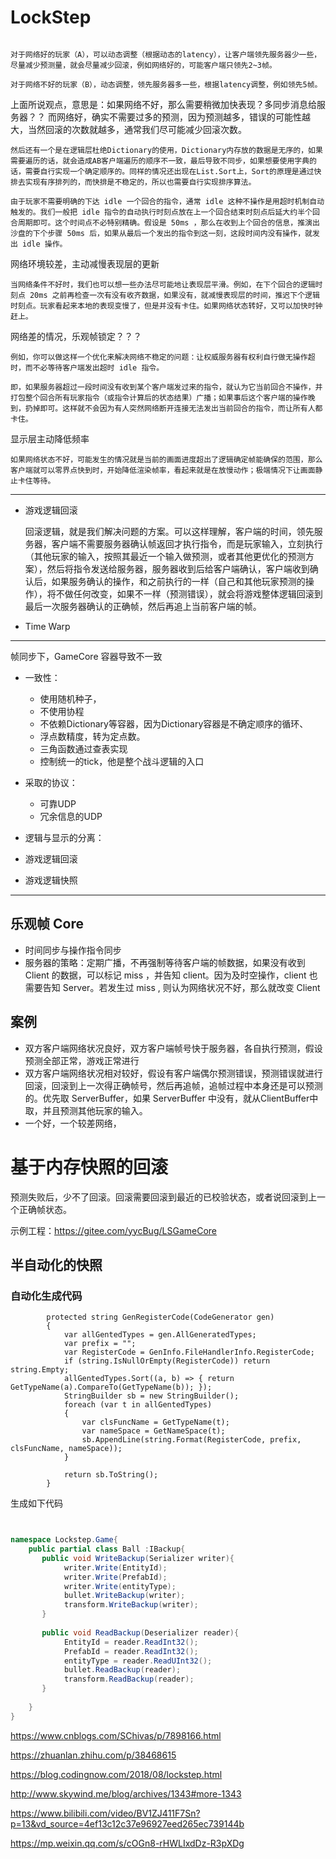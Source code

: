 


# LockStep



```

对于网络好的玩家（A），可以动态调整（根据动态的latency），让客户端领先服务器少一些，尽量减少预测量，就会尽量减少回滚，例如网络好的，可能客户端只领先2~3帧。

对于网络不好的玩家（B），动态调整，领先服务器多一些，根据latency调整，例如领先5帧。

```

上面所说观点，意思是：如果网络不好，那么需要稍微加快表现？多同步消息给服务器？？
而网络好，确实不需要过多的预测，因为预测越多，错误的可能性越大，当然回滚的次数就越多，通常我们尽可能减少回滚次数。


```
然后还有一个是在逻辑层杜绝Dictionary的使用，Dictionary内存放的数据是无序的，如果需要遍历的话，就会造成AB客户端遍历的顺序不一致，最后导致不同步，如果想要使用字典的话，需要自行实现一个确定顺序的。同样的情况还出现在List.Sort上，Sort的原理是通过快排去实现有序排列的，而快排是不稳定的，所以也需要自行实现排序算法。

```




```
由于玩家不需要明确的下达 idle 一个回合的指令，通常 idle 这种不操作是用超时机制自动触发的。我们一般把 idle 指令的自动执行时刻点放在上一个回合结束时刻点后延大约半个回合周期即可。这个时间点不必特别精确。假设是 50ms ，那么在收到上个回合的信息，推演出沙盘的下个步骤 50ms 后，如果从最后一个发出的指令到这一刻，这段时间内没有操作，就发出 idle 操作。

```




网络环境较差，主动减慢表现层的更新
```
当网络条件不好时，我们也可以想一些办法尽可能地让表现层平滑。例如，在下个回合的逻辑时刻点 20ms 之前再检查一次有没有收齐数据，如果没有，就减慢表现层的时间，推迟下个逻辑时刻点。玩家看起来本地的表现变慢了，但是并没有卡住。如果网络状态转好，又可以加快时钟赶上。

```



网络差的情况，乐观帧锁定？？？

```
例如，你可以做这样一个优化来解决网络不稳定的问题：让权威服务器有权利自行做无操作超时，而不必等待客户端发出超时 idle 指令。

即，如果服务器超过一段时间没有收到某个客户端发过来的指令，就认为它当前回合不操作，并打包整个回合所有玩家指令（或指令计算后的状态结果）广播；如果事后这个客户端的操作晚到，扔掉即可。这样就不会因为有人突然网络断开连接无法发出当前回合的指令，而让所有人都卡住。

```


显示层主动降低频率

```
如果网络状态不好，可能发生的情况就是当前的画面进度超出了逻辑确定帧能确保的范围，那么客户端就可以零界点快到时，开始降低渲染帧率，看起来就是在放慢动作；极端情况下让画面静止卡住等待。
```


---




- 游戏逻辑回滚

    回滚逻辑，就是我们解决问题的方案。可以这样理解，客户端的时间，领先服务器，客户端不需要服务器确认帧返回才执行指令，而是玩家输入，立刻执行（其他玩家的输入，按照其最近一个输入做预测，或者其他更优化的预测方案），然后将指令发送给服务器，服务器收到后给客户端确认，客户端收到确认后，如果服务确认的操作，和之前执行的一样（自己和其他玩家预测的操作），将不做任何改变，如果不一样（预测错误），就会将游戏整体逻辑回滚到最后一次服务器确认的正确帧，然后再追上当前客户端的帧。











- Time Warp
















---


帧同步下，GameCore 容器导致不一致


- 一致性：
  - 使用随机种子，
  - 不使用协程
  - 不依赖Dictionary等容器，因为Dictionary容器是不确定顺序的循环、
  - 浮点数精度，转为定点数。
  - 三角函数通过查表实现
  - 控制统一的tick，他是整个战斗逻辑的入口
- 采取的协议：
  - 可靠UDP
  - 冗余信息的UDP
- 逻辑与显示的分离：
  
- 游戏逻辑回滚
- 游戏逻辑快照





---

## 乐观帧 Core

- 时间同步与操作指令同步
- 服务器的策略：定期广播，不再强制等待客户端的帧数据，如果没有收到Client 的数据，可以标记 miss ，并告知 client。因为及时空操作，client 也需要告知 Server。若发生过 miss , 则认为网络状况不好，那么就改变 Client 



## 案例

- 双方客户端网络状况良好，双方客户端帧号快于服务器，各自执行预测，假设预测全部正常，游戏正常进行
- 双方客户端网络状况相对较好，假设有客户端偶尔预测错误，预测错误就进行回滚，回滚到上一次得正确帧号，然后再追帧，追帧过程中本身还是可以预测的。优先取 ServerBuffer，如果 ServerBuffer 中没有，就从ClientBuffer中取，并且预测其他玩家的输入。
- 一个好，一个较差网络，




# 基于内存快照的回滚

预测失败后，少不了回滚。回滚需要回滚到最近的已校验状态，或者说回滚到上一个正确帧状态。


示例工程：<https://gitee.com/yycBug/LSGameCore>


## 半自动化的快照



### 自动化生成代码

```
        protected string GenRegisterCode(CodeGenerator gen)
        {
            var allGentedTypes = gen.AllGeneratedTypes;
            var prefix = "";
            var RegisterCode = GenInfo.FileHandlerInfo.RegisterCode;
            if (string.IsNullOrEmpty(RegisterCode)) return string.Empty;
            allGentedTypes.Sort((a, b) => { return GetTypeName(a).CompareTo(GetTypeName(b)); });
            StringBuilder sb = new StringBuilder();
            foreach (var t in allGentedTypes)
            {
                var clsFuncName = GetTypeName(t);
                var nameSpace = GetNameSpace(t);
                sb.AppendLine(string.Format(RegisterCode, prefix, clsFuncName, nameSpace));
            }

            return sb.ToString();
        }

```

生成如下代码

```C#


namespace Lockstep.Game{                                                                                               
    public partial class Ball :IBackup{                                                              //写入快照数据    
       public void WriteBackup(Serializer writer){                                           
			writer.Write(EntityId);
			writer.Write(PrefabId);
			writer.Write(entityType);
			bullet.WriteBackup(writer);
			transform.WriteBackup(writer);                                                                                     
       }                                                                                            
                                                                       //读取快照数据                             
       public void ReadBackup(Deserializer reader){                                       
			EntityId = reader.ReadInt32();
			PrefabId = reader.ReadInt32();
			entityType = reader.ReadUInt32();
			bullet.ReadBackup(reader);
			transform.ReadBackup(reader);                                                                                     
       }                                                                                            
                 
    }
}
```















<https://www.cnblogs.com/SChivas/p/7898166.html>

<https://zhuanlan.zhihu.com/p/38468615>

<https://blog.codingnow.com/2018/08/lockstep.html>

<http://www.skywind.me/blog/archives/1343#more-1343>

<https://www.bilibili.com/video/BV1ZJ411F7Sn?p=13&vd_source=4ef13c12c37e96927eed265ec739144b>


<https://mp.weixin.qq.com/s/cOGn8-rHWLIxdDz-R3pXDg>